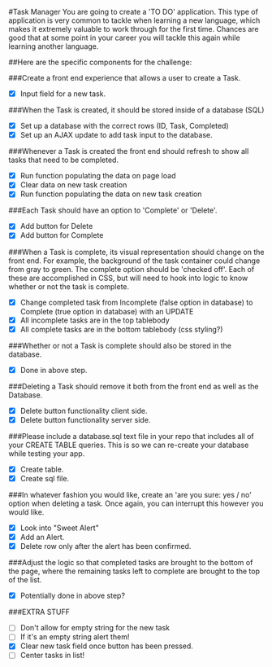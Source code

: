 #Task Manager
You are going to create a 'TO DO' application. This type of application is very common to tackle when learning a new language, which makes it extremely valuable to work through for the first time. Chances are good that at some point in your career you will tackle this again while learning another language.

##Here are the specific components for the challenge:

###Create a front end experience that allows a user to create a Task.
- [x] Input field for a new task.

###When the Task is created, it should be stored inside of a database (SQL)
- [x] Set up a database with the correct rows (ID, Task, Completed)
- [x] Set up an AJAX update to add task input to the database.

###Whenever a Task is created the front end should refresh to show all tasks that need to be completed.
- [x] Run function populating the data on page load
- [x] Clear data on new task creation
- [x] Run function populating the data on new task creation

###Each Task should have an option to 'Complete' or 'Delete'.
- [x] Add button for Delete
- [x] Add button for Complete

###When a Task is complete, its visual representation should change on the front end. For example, the background of the task container could change from gray to green. The complete option should be 'checked off'. Each of these are accomplished in CSS, but will need to hook into logic to know whether or not the task is complete.
- [x] Change completed task from Incomplete (false option in database) to Complete (true option in database) with an UPDATE
- [x] All incomplete tasks are in the top tablebody
- [x] All complete tasks are in the bottom tablebody (css styling?)

###Whether or not a Task is complete should also be stored in the database.
- [x] Done in above step.

###Deleting a Task should remove it both from the front end as well as the Database.
- [x] Delete button functionality client side.
- [x] Delete button functionality server side.

###Please include a database.sql text file in your repo that includes all of your CREATE TABLE queries. This is so we can re-create your database while testing your app.
- [x] Create table.
- [x] Create sql file.

###In whatever fashion you would like, create an 'are you sure: yes / no' option when deleting a task. Once again, you can interrupt this however you would like.
- [x] Look into "Sweet Alert"
- [x] Add an Alert.
- [x] Delete row only after the alert has been confirmed.

###Adjust the logic so that completed tasks are brought to the bottom of the page, where the remaining tasks left to complete are brought to the top of the list.
- [x] Potentially done in above step?


###EXTRA STUFF
- [ ] Don't allow for empty string for the new task
- [ ] If it's an empty string alert them!
- [x] Clear new task field once button has been pressed.
- [ ] Center tasks in list!
